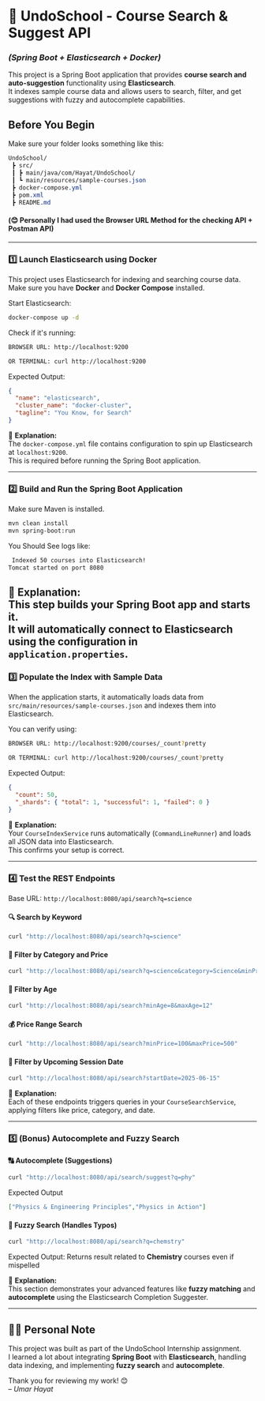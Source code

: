 # 🏫 UndoSchool - Course Search & Suggest API 
### *(Spring Boot + Elasticsearch + Docker)*

This project is a Spring Boot application that provides **course search and auto-suggestion** functionality using **Elasticsearch**.  
It indexes sample course data and allows users to search, filter, and get suggestions with fuzzy and autocomplete capabilities.

## Before You Begin
Make sure your folder looks something like this:
```css
UndoSchool/
 ┣ src/
 ┃ ┣ main/java/com/Hayat/UndoSchool/
 ┃ ┗ main/resources/sample-courses.json
 ┣ docker-compose.yml
 ┣ pom.xml
 ┣ README.md

```

#### (😊 Personally I had used the Browser URL Method for the checking API + Postman API)

---

### 1️⃣ Launch Elasticsearch using Docker

This project uses Elasticsearch for indexing and searching course data.  
Make sure you have **Docker** and **Docker Compose** installed.

Start Elasticsearch:

```bash
docker-compose up -d
```

Check if it's running:
```html
BROWSER URL: http://localhost:9200

OR TERMINAL: curl http://localhost:9200
```

Expected Output:
```json
{
  "name": "elasticsearch",
  "cluster_name": "docker-cluster",
  "tagline": "You Know, for Search"
}
```

📘 **Explanation:**  
The `docker-compose.yml` file contains configuration to spin up Elasticsearch at `localhost:9200`.  
This is required before running the Spring Boot application.

---


### 2️⃣ Build and Run the Spring Boot Application

Make sure Maven is installed.

```bash
mvn clean install
mvn spring-boot:run
```

You Should See logs like:
```bash
 Indexed 50 courses into Elasticsearch!
Tomcat started on port 8080
```

📘 **Explanation:**  
This step builds your Spring Boot app and starts it.  
It will automatically connect to Elasticsearch using the configuration in `application.properties`.
---

### 3️⃣ Populate the Index with Sample Data

When the application starts, it automatically loads data from `src/main/resources/sample-courses.json` and indexes them into Elasticsearch.

You can verify using:
```bash
BROWSER URL: http://localhost:9200/courses/_count?pretty

OR TERMINAL: curl http://localhost:9200/courses/_count?pretty
```

Expected Output:
```json
{
  "count": 50,
  "_shards": { "total": 1, "successful": 1, "failed": 0 }
}
```

📘 **Explanation:**  
Your `CourseIndexService` runs automatically (`CommandLineRunner`) and loads all JSON data into Elasticsearch.  
This confirms your setup is correct.

---
### 4️⃣ Test the REST Endpoints

Base URL: `http://localhost:8080/api/search?q=science`

#### 🔍 Search by Keyword
```bash
curl "http://localhost:8080/api/search?q=science"
```

#### 🎯 Filter by Category and Price
```bash
curl "http://localhost:8080/api/search?q=science&category=Science&minPrice=50&sort=priceAsc"
```

#### 👶 Filter by Age
```bash
curl "http://localhost:8080/api/search?minAge=8&maxAge=12"
```

#### 💰 Price Range Search
```bash
curl "http://localhost:8080/api/search?minPrice=100&maxPrice=500"
```

#### 📅 Filter by Upcoming Session Date
```bash
curl "http://localhost:8080/api/search?startDate=2025-06-15"
```

📘 **Explanation:**  
Each of these endpoints triggers queries in your `CourseSearchService`, applying filters like price, category, and date.

---

### 5️⃣ (Bonus) Autocomplete and Fuzzy Search

#### 🔠 Autocomplete (Suggestions)
```bash
curl "http://localhost:8080/api/search/suggest?q=phy"
```

Expected Output
```json
["Physics & Engineering Principles","Physics in Action"]
```

#### 🔡 Fuzzy Search (Handles Typos)
```bash
curl "http://localhost:8080/api/search?q=chemstry"
```

Expected Output:
Returns result related to **Chemistry** courses even if mispelled

📘 **Explanation:**  
This section demonstrates your advanced features like **fuzzy matching** and **autocomplete** using the Elasticsearch Completion Suggester.

---

## 🙋‍♂️ Personal Note

This project was built as part of the UndoSchool Internship assignment.  
I learned a lot about integrating **Spring Boot** with **Elasticsearch**, handling data indexing, and implementing **fuzzy search** and **autocomplete**.

Thank you for reviewing my work! 😊  
– *Umar Hayat*

